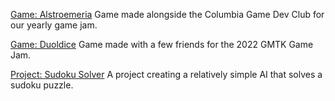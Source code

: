 [Game: Alstroemeria](https://cugamedev.itch.io/alstroemeria)
Game made alongside the Columbia Game Dev Club for our yearly game jam.

[Game: Duoldice](https://playerdox.itch.io/duoldice)
Game made with a few friends for the 2022 GMTK Game Jam.

[Project: Sudoku Solver](https://github.com/PAPDR/Sudoku-Solver)
A project creating a relatively simple AI that solves a sudoku puzzle.
